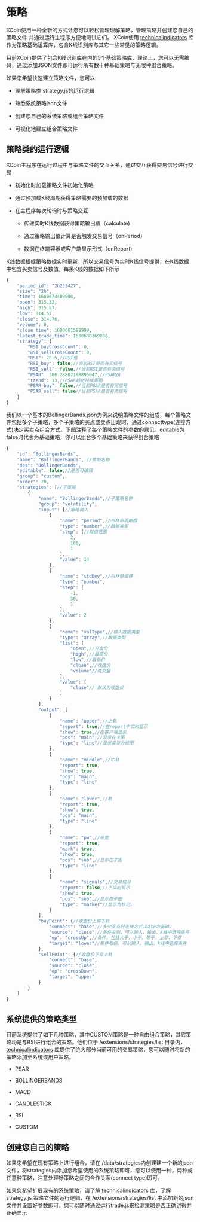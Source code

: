 # 策略

XCoin使用一种全新的方式让您可以轻松管理理解策略，管理策略并创建您自己的策略文件 并通过运行主程序方便地测试它们。 XCoin使用 [technicalindicators](https://github.com/anandanand84/technicalindicators) 库作为策略基础运算库，包含K线识别库与其它一些常见的策略逻辑。

目前XCoin提供了包含K线识别库在内的5个基础策略库，理论上，您可以无需编码，通过添加JSON文件即可运行所有数十种基础策略与无限种组合策略。

如果您希望快速建立策略文件，您可以

- 理解策略类 strategy.js的运行逻辑

- 熟悉系统策略json文件

- 创建您自己的系统策略或组合策略文件

- 可视化地建立组合策略文件

## 策略类的运行逻辑

XCoin主程序在运行过程中与策略文件的交互关系，通过交互获得交易信号进行交易

- 初始化时加载策略文件初始化策略

- 通过预加载K线周期获得策略需要的预加载的数据

- 在主程序每次轮询时与策略交互
  
  - 传递实时K线数据获得策略输出值（calculate)
  
  - 通过策略输出值计算是否触发交易信号（onPeriod）
  
  - 数据在终端容器或客户端显示形式（onReport)

K线数据根据策略数据实时更新，所以交易信号为实时K线信号提供，在K线数据中包含买卖信号及数值。每条K线的数据如下所示

```javascript
{
    "period_id": "2h233427",
    "size": "2h",
    "time": 1680674400000,
    "open": 315.32,
    "high": 315.87,
    "low": 314.52,
    "close": 314.76,
    "volume": 0,
    "close_time": 1680681599999,
    "latest_trade_time": 1680680369086,
    "strategy": {
        "RSI_buyCrossCount": 0,
        "RSI_sellCrossCount": 0,
        "RSI": 70.5,//RSI值
        "RSI_buy": false,//当前RSI是否有买信号
        "RSI_sell": false,//当前RSI是否有卖信号
        "PSAR": 306.28807188895047,//PSAR值
        "trend": 13,//PSAR趋势持续周期
        "PSAR_buy": false,//当前PSAR是否有买信号
        "PSAR_sell": false//当前PSAR是否有卖信号
    }
}
```

我们以一个基本的BollingerBands.json为例来说明策略文件的组成，每个策略文件包括多个子策略，多个子策略的买点或卖点出现时，通过connecttype(连接方式)决定买卖点组合方式。下图注释了每个策略文件的参数的意见。editable为false时代表为基础策略，你可以组合多个基础策略来获得组合策略

```javascript
{
    "id": "BollingerBands", 
    "name": "BollingerBands", //策略名称
    "des": "BollingerBands",
    "editable": false,//是否可编辑
    "group": "custom",
    "order": 20,
    "strategies": [//子策略
        {
            "name": "BollingerBands",//子策略名称
            "group": "volatility",
            "input": [//策略输入
                {
                    "name": "period",//布林带周期数
                    "type": "number",//数据类型
                    "step": [//取值范围
                        2,
                        100,
                        1
                    ],
                    "value": 14
                },
                {
                    "name": "stdDev",//布林带偏移
                    "type": "number",
                    "step": [
                        -1,
                        30,
                        1
                    ],
                    "value": 2
                },
                {
                    "name": "valType",//输入数据类型
                    "type": "array",//数据类型
                    "list": [
                        "open",//开盘价
                        "high",//最高价
                        "low",//最低价
                        "close",//收盘价
                        "volume"//成交量
                    ],
                    "value": [
                        "close"// 默认为收盘价
                    ]
                }
            ],
            "output": [
                {
                    "name": "upper",//上轨
                    "report": true,//在report中实时显示
                    "show": true,//在客户端显示
                    "pos": "main",//显示在主图
                    "type": "line"//显示类型为线图
                },
                {
                    "name": "middle",//中轨
                    "report": true,
                    "show": true,
                    "pos": "main",
                    "type": "line"
                },
                {
                    "name": "lower",//轨
                    "report": true,
                    "show": true,
                    "pos": "main",
                    "type": "line"
                },
                {
                    "name": "pw",//带宽
                    "report": true,
                    "mark": true,
                    "show": true,
                    "pos": "sub",//显示在子图
                    "type": "line"
                },
                {
                    "name": "signals",//交易信号
                    "report": false,//不实时显示
                    "show": true,
                    "pos": "sub",//显示在子图
                    "type": "marker"//显示为标记，
                }
            ],
            "buyPoint": {//收盘价上穿下轨
                "connect": "base",//多个买点时连接方式,base为基础，
                "source": "close",//条件左侧，可从输入，输出，k线中选择条件
                "op": "crossUp",//条件，包括大于，小于，等于，上穿，下穿
                "target": "lower"//条件右侧，可从输入，输出，k线中选择条件
            },
            "sellPoint": {//收盘价下穿上轨
                "connect": "base",
                "source": "close",
                "op": "crossDown",
                "target": "upper"
            }
        }
    ]
}
```

## 系统提供的策略类型

目前系统提供了如下几种策略，其中CUSTOM策略是一种自由组合策略，其它策略均是与RSI进行组合的策略。他们位于 /extensions/strategies/list 目录内，[technicalindicators](https://github.com/anandanand84/technicalindicators) 库提供了绝大部分当前可用的交易策略，您可以随时将新的策略添加至系统或用户策略。

- PSAR

- BOLLINGERBANDS

- MACD

- CANDLESTICK

- RSI

- CUSTOM

## 创建您自己的策略

如果您希望在现有策略上进行组合，请在 /data/strategies内创建建一个新的json文件，将strategies内添加您希望使用的系统策略即可，您可以使用一种，两种或任意种策略，注意处理好策略之间的合作关系(connect type)即可。

如果您希望扩展现有的系统策略，请了解 [technicalindicators](https://github.com/anandanand84/technicalindicators) 库，了解strategy.js 策略文件的运行逻辑，在 /extensions/strategies/list 中添加新的json文件并设置好参数即可，您可以随时通过运行trade.js来检测策略是否正确讲得并正确显示
